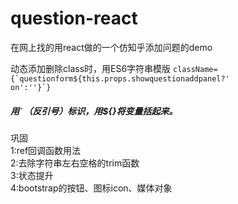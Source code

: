 # question-react
在网上找的用react做的一个仿知乎添加问题的demo


动态添加删除class时，用ES6字符串模版
<code>className={&#96;questionform${this.props.showquestionaddpanel?' on':''}&#96;}</code>
##### 用<code>&#96;</code>（反引号）标识，用${}将变量括起来。

巩固  
1:ref回调函数用法  
2:去除字符串左右空格的trim函数  
3:状态提升  
4:bootstrap的按钮、图标icon、媒体对象
